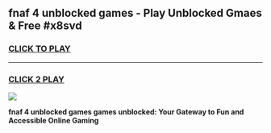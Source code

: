 
## fnaf 4 unblocked games - Play Unblocked Gmaes & Free #x8svd
<h3>
<a href="https://news.freeplayer.one?title=fnaf_4_unblocked_games&ref=26F">CLICK TO PLAY</a></h3>
<hr>

<h3>
<a href="https://news.freeplayer.one?title=fnaf_4_unblocked_games&ref=26F">CLICK 2 PLAY</a>
  
</h3>

<a href="https://news.freeplayer.one?title=fnaf_4_unblocked_games&ref=26F/"><img src="https://clearcache.store/games.png"></a>


**fnaf 4 unblocked games games unblocked: Your Gateway to Fun and Accessible Online Gaming**
